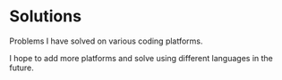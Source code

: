 # Solutions

Problems I have solved on various coding platforms.

I hope to add more platforms and solve using different languages in the future. 
